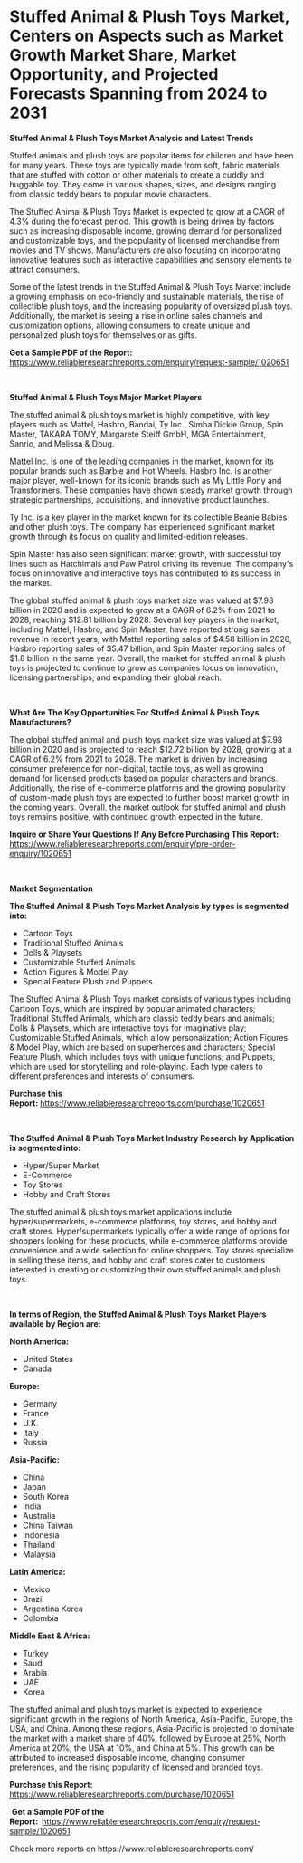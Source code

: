 <p><h1>Stuffed Animal & Plush Toys Market, Centers on Aspects such as Market Growth Market Share, Market Opportunity, and Projected Forecasts Spanning from 2024 to 2031</h1></p><p><strong>Stuffed Animal & Plush Toys Market Analysis and Latest Trends</strong></p>
<p><p>Stuffed animals and plush toys are popular items for children and have been for many years. These toys are typically made from soft, fabric materials that are stuffed with cotton or other materials to create a cuddly and huggable toy. They come in various shapes, sizes, and designs ranging from classic teddy bears to popular movie characters.</p><p>The Stuffed Animal & Plush Toys Market is expected to grow at a CAGR of 4.3% during the forecast period. This growth is being driven by factors such as increasing disposable income, growing demand for personalized and customizable toys, and the popularity of licensed merchandise from movies and TV shows. Manufacturers are also focusing on incorporating innovative features such as interactive capabilities and sensory elements to attract consumers.</p><p>Some of the latest trends in the Stuffed Animal & Plush Toys Market include a growing emphasis on eco-friendly and sustainable materials, the rise of collectible plush toys, and the increasing popularity of oversized plush toys. Additionally, the market is seeing a rise in online sales channels and customization options, allowing consumers to create unique and personalized plush toys for themselves or as gifts.</p></p>
<p><strong>Get a Sample PDF of the Report:&nbsp;</strong> <a href="https://www.reliableresearchreports.com/enquiry/request-sample/1020651">https://www.reliableresearchreports.com/enquiry/request-sample/1020651</a></p>
<p>&nbsp;</p>
<p><strong>Stuffed Animal & Plush Toys Major Market Players</strong></p>
<p><p>The stuffed animal & plush toys market is highly competitive, with key players such as Mattel, Hasbro, Bandai, Ty Inc., Simba Dickie Group, Spin Master, TAKARA TOMY, Margarete Steiff GmbH, MGA Entertainment, Sanrio, and Melissa & Doug. </p><p>Mattel Inc. is one of the leading companies in the market, known for its popular brands such as Barbie and Hot Wheels. Hasbro Inc. is another major player, well-known for its iconic brands such as My Little Pony and Transformers. These companies have shown steady market growth through strategic partnerships, acquisitions, and innovative product launches.</p><p>Ty Inc. is a key player in the market known for its collectible Beanie Babies and other plush toys. The company has experienced significant market growth through its focus on quality and limited-edition releases.</p><p>Spin Master has also seen significant market growth, with successful toy lines such as Hatchimals and Paw Patrol driving its revenue. The company's focus on innovative and interactive toys has contributed to its success in the market.</p><p>The global stuffed animal & plush toys market size was valued at $7.98 billion in 2020 and is expected to grow at a CAGR of 6.2% from 2021 to 2028, reaching $12.81 billion by 2028. Several key players in the market, including Mattel, Hasbro, and Spin Master, have reported strong sales revenue in recent years, with Mattel reporting sales of $4.58 billion in 2020, Hasbro reporting sales of $5.47 billion, and Spin Master reporting sales of $1.8 billion in the same year. Overall, the market for stuffed animal & plush toys is projected to continue to grow as companies focus on innovation, licensing partnerships, and expanding their global reach.</p></p>
<p>&nbsp;</p>
<p><strong>What Are The Key Opportunities For Stuffed Animal & Plush Toys Manufacturers?</strong></p>
<p><p>The global stuffed animal and plush toys market size was valued at $7.98 billion in 2020 and is projected to reach $12.72 billion by 2028, growing at a CAGR of 6.2% from 2021 to 2028. The market is driven by increasing consumer preference for non-digital, tactile toys, as well as growing demand for licensed products based on popular characters and brands. Additionally, the rise of e-commerce platforms and the growing popularity of custom-made plush toys are expected to further boost market growth in the coming years. Overall, the market outlook for stuffed animal and plush toys remains positive, with continued growth expected in the future.</p></p>
<p><strong>Inquire or Share Your Questions If Any Before Purchasing This Report:</strong> <a href="https://www.reliableresearchreports.com/enquiry/pre-order-enquiry/1020651">https://www.reliableresearchreports.com/enquiry/pre-order-enquiry/1020651</a></p>
<p>&nbsp;</p>
<p><strong>Market Segmentation</strong></p>
<p><strong>The Stuffed Animal & Plush Toys Market Analysis by types is segmented into:</strong></p>
<p><ul><li>Cartoon Toys</li><li>Traditional Stuffed Animals</li><li>Dolls & Playsets</li><li>Customizable Stuffed Animals</li><li>Action Figures & Model Play</li><li>Special Feature Plush and Puppets</li></ul></p>
<p><p>The Stuffed Animal & Plush Toys market consists of various types including Cartoon Toys, which are inspired by popular animated characters; Traditional Stuffed Animals, which are classic teddy bears and animals; Dolls & Playsets, which are interactive toys for imaginative play; Customizable Stuffed Animals, which allow personalization; Action Figures & Model Play, which are based on superheroes and characters; Special Feature Plush, which includes toys with unique functions; and Puppets, which are used for storytelling and role-playing. Each type caters to different preferences and interests of consumers.</p></p>
<p><strong>Purchase this Report:&nbsp;</strong><a href="https://www.reliableresearchreports.com/purchase/1020651">https://www.reliableresearchreports.com/purchase/1020651</a></p>
<p>&nbsp;</p>
<p><strong>The Stuffed Animal & Plush Toys Market Industry Research by Application is segmented into:</strong></p>
<p><ul><li>Hyper/Super Market</li><li>E-Commerce</li><li>Toy Stores</li><li>Hobby and Craft Stores</li></ul></p>
<p><p>The stuffed animal & plush toys market applications include hyper/supermarkets, e-commerce platforms, toy stores, and hobby and craft stores. Hyper/supermarkets typically offer a wide range of options for shoppers looking for these products, while e-commerce platforms provide convenience and a wide selection for online shoppers. Toy stores specialize in selling these items, and hobby and craft stores cater to customers interested in creating or customizing their own stuffed animals and plush toys.</p></p>
<p>&nbsp;</p>
<p><strong>In terms of Region, the Stuffed Animal & Plush Toys Market Players available by Region are:</strong></p>
<p>
    <p> <strong> North America: </strong>
        <ul>
            <li>United States</li>
            <li>Canada</li>
        </ul>
        </p> 
    <p> <strong> Europe: </strong>
        <ul>
            <li>Germany</li>
            <li>France</li>
            <li>U.K.</li>
            <li>Italy</li>
            <li>Russia</li>
        </ul>
        </p> 
    <p> <strong> Asia-Pacific: </strong>
        <ul>
            <li>China</li>
            <li>Japan</li>
            <li>South Korea</li>
            <li>India</li>
            <li>Australia</li>
            <li>China Taiwan</li>
            <li>Indonesia</li>
            <li>Thailand</li>
            <li>Malaysia</li>
        </ul>
        </p> 
    <p> <strong> Latin America: </strong>
        <ul>
            <li>Mexico</li>
            <li>Brazil</li>
            <li>Argentina Korea</li>
            <li>Colombia</li>
        </ul>
        </p> 
    <p> <strong> Middle East & Africa: </strong>
        <ul>
            <li>Turkey</li>
            <li>Saudi</li>
            <li>Arabia</li>
            <li>UAE</li>
            <li>Korea</li>
        </ul>
    </p>
    </p>
<p><p>The stuffed animal and plush toys market is expected to experience significant growth in the regions of North America, Asia-Pacific, Europe, the USA, and China. Among these regions, Asia-Pacific is projected to dominate the market with a market share of 40%, followed by Europe at 25%, North America at 20%, the USA at 10%, and China at 5%. This growth can be attributed to increased disposable income, changing consumer preferences, and the rising popularity of licensed and branded toys.</p></p>
<p><strong>Purchase this Report: </strong><a href="https://www.reliableresearchreports.com/purchase/1020651">https://www.reliableresearchreports.com/purchase/1020651</a></p>
<p>&nbsp;<strong>Get a Sample PDF of the Report:&nbsp;&nbsp;</strong><a href="https://www.reliableresearchreports.com/enquiry/request-sample/1020651">https://www.reliableresearchreports.com/enquiry/request-sample/1020651</a></p>
<p><strong></strong></p>
<p>Check more reports on https://www.reliableresearchreports.com/</p>